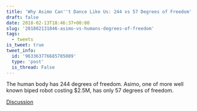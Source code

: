 ```yaml
---
title: 'Why Asimo Can''t Dance Like Us: 244 vs 57 Degrees of Freedom'
draft: false
date: 2018-02-13T18:46:37+00:00
slug: '201802131846-asimo-vs-humans-degrees-of-freedom'
tags:
  - tweets
is_tweet: true
tweet_info:
  id: '963363776685785089'
  type: 'post'
  is_thread: False
---
```




The human body has 244 degrees of freedom. Asimo, one of more well known biped robot costing $2.5M, has only 57 degrees of freedom.

[Discussion](https://x.com/sytelus/status/963363776685785089)
